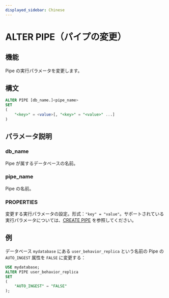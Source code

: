 ```yaml
---
displayed_sidebar: Chinese
---
```


# ALTER PIPE（パイプの変更）

## 機能

Pipe の実行パラメータを変更します。

## 構文

```SQL
ALTER PIPE [db_name.]<pipe_name> 
SET
(
    "<key>" = <value>[, "<key>" = "<value>" ...]
) 
```

## パラメータ説明

### db_name

Pipe が属するデータベースの名前。

### pipe_name

Pipe の名前。

### **PROPERTIES**

変更する実行パラメータの設定。形式：`"key" = "value"`。サポートされている実行パラメータについては、[CREATE PIPE](../../../sql-reference/sql-statements/data-manipulation/CREATE_PIPE.md) を参照してください。

## 例

データベース `mydatabase` にある `user_behavior_replica` という名前の Pipe の `AUTO_INGEST` 属性を `FALSE` に変更する：

```SQL
USE mydatabase;
ALTER PIPE user_behavior_replica
SET
(
    "AUTO_INGEST" = "FALSE"
);
```
